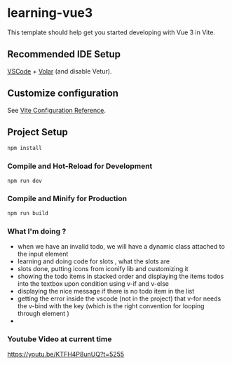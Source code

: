 # learning-vue3

This template should help get you started developing with Vue 3 in Vite.

## Recommended IDE Setup

[VSCode](https://code.visualstudio.com/) + [Volar](https://marketplace.visualstudio.com/items?itemName=Vue.volar) (and disable Vetur).

## Customize configuration

See [Vite Configuration Reference](https://vitejs.dev/config/).

## Project Setup

```sh
npm install
```

### Compile and Hot-Reload for Development

```sh
npm run dev
```

### Compile and Minify for Production

```sh
npm run build
```


<!-- comments in the code make our code read better and understand better -->


### What I'm doing ?
- when we have an invalid todo, we will have a dynamic class attached to the input element 
- learning and doing code for slots , what the slots are
- slots done, putting icons from iconify lib and customizing it 
- showing the todo items in stacked order and displaying the items todos into the textbox upon condition using v-if and v-else
- displaying the nice message if there is no todo item in the list
- getting the error inside the vscode (not in the project) that v-for needs the v-bind with the key (which is the right convention for looping through element )
- 


### Youtube Video at current time

https://youtu.be/KTFH4P8unUQ?t=5255